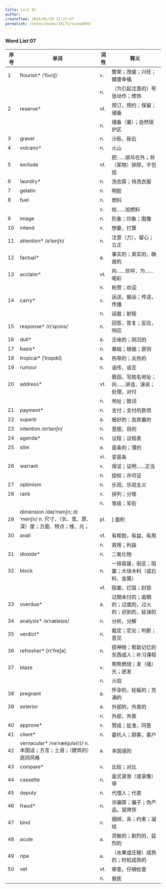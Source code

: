 ```yaml
---
title: List 07
author:
createTime: 2024/05/29 11:27:47
permalink: /notes/books/IELTS/sxxnp494/
---
```



### Word List 07

| 序号 | 单词       | 词性    | 释义                                  |
|------|------------|---------|---------------------------------------|
| 1 | flourish* /ˈflʌrɪʃ/ | v. | 繁荣；茂盛；兴旺；健康幸福 |
|      |            | n.   | （为引起注意的）夸张动作；修饰 |
| 2 | reserve* | vt. | 预订，预约；保留；储备 |
|      |            | n.   | 储备（量）；自然保护区 |
| 3 | gravel | n. | 沙砾，砾石 |
| 4 | volcano* | n. | 火山 |
| 5 | exclude | vt. | 把……排斥在外；将（某物）排除，不包括 |
| 6 | laundry* | n. | 洗衣房；待洗衣服 |
| 7 | gelatin | n. | 明胶 |
| 8 | fuel | n. | 燃料 |
|      |            | v.   | 给……加燃料 |
| 9 | image | n. | 形象；印象；图像 |
| 10 | intend | v. | 想要，打算 |
| 11 | attention* /əˈtenʃn/ | n. | 注意（力），留心；立正 |
| 12 | factual* | a. | 事实的；真实的，确凿的 |
| 13 | acclaim* | vt. | 向……欢呼，为……喝彩 |
|      |            | n.   | 称赞；欢迎 |
| 14 | carry* | v. | 运送，搬运；传送，传播 |
|      |            | n.   | 运载；射程 |
| 15 | response* /rɪˈspɔns/ | n. | 回答，答复；反应，响应 |
| 16 | dull* | a. | 乏味的；阴沉的 |
| 17 | basis* | n. | 基础；根据；原则 |
| 18 | tropical* [ˈtrɒpɪkl] | a. | 热带的；炎热的 |
| 19 | rumour | n. | 谣传，谣言 |
| 20 | address* | vt. | 致函，写姓名地址；向……讲话，演说；处理，对付 |
|      |            | n.   | 地址；致词 |
| 21 | payment* | n. | 支付；支付的款项 |
| 22 | superb | a. | 极好的；高质量的 |
| 23 | intention /ɪnˈtenʃn/ | n. | 意图，目的 |
| 24 | agenda* | n. | 议程；议程表 |
| 25 | slim | a. | 苗条的；薄的 |
|      |            | vi.   | 变苗条 |
| 26 | warrant | v. | 保证；证明……正当 |
|      |            | n.   | 授权；许可证 |
| 27 | optimism | n. | 乐观，乐观主义 |
| 28 | rank | v. | 排列；分等 |
|      |            | n.   | 等级；军衔 |
| 29 | dimension /daɪˈmenʃn; dɪˈmenʃn/ n. 尺寸，（长、宽、厚、深）度；方面、特点；维、元； | pl. | ] 面积 |
| 30 | avail | vt. | 有帮助，有益，有用 |
|      |            | n.   | 效用；利益 |
| 31 | dioxide* | n. | 二氧化物 |
| 32 | block | n. | 一排房屋，街区；阻塞；大块木料（或石料、金属） |
|      |            | vt.   | 阻塞，拦阻；封锁 |
| 33 | overdue* | a. | 过期未付的；逾期的；过度的，过火的；迟到的，延误的 |
| 34 | analysis* /əˈnæləsɪs/ | n. | 分析，分解 |
| 35 | verdict* | n. | 裁定；定论；判断；意见 |
| 36 | refresher* [rɪ'freʃə] | n. | 提神物；帮助记忆的东西或人；补习课程 |
| 37 | blaze | v. | 熊熊燃烧；发（强）光；迸发 |
|      |            | n.   | 火焰 |
| 38 | pregnant | a. | 怀孕的，妊娠的；充满的 |
| 39 | exterior | a. | 外部的，外表的 |
|      |            | n.   | 外部，外表 |
| 40 | approve* | v. | 赞成；批准，同意 |
| 41 | client* | n. | 委托人；顾客，客户 |
| 42 | vernacular* /vəˈnækjulə(r)/ n. 本国话；方言；土语；（建筑的）民间风格 | a. | 本国语的 |
| 43 | compare* | v. | 比较；对比 |
| 44 | cassette | n. | 盒式录音（或录像）带 |
| 45 | deputy | n. | 代理人；代表 |
| 46 | fraud* | n. | 诈骗罪；骗子；伪产品，冒牌货 |
| 47 | bind | v. | 捆绑，系；约束；凝结 |
| 48 | acute | a. | 灵敏的；剧烈的，猛烈的 |
| 49 | ripe | a. | （水果或庄稼）成熟的；时机成熟的 |
| 50 | vet | vt. | 审查，仔细检查 |
|      |            | n.   | 兽医 |